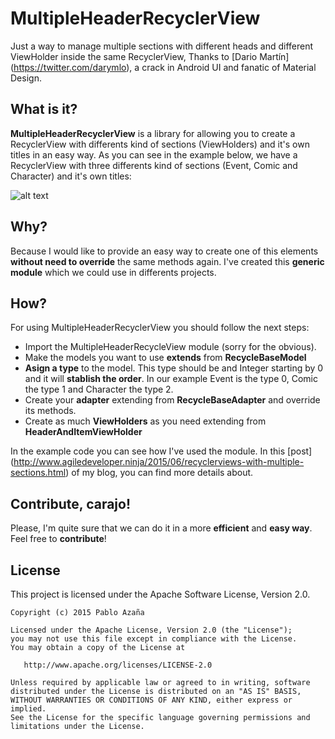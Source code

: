MultipleHeaderRecyclerView
==============================
Just a way to manage multiple sections with different heads and different ViewHolder inside the same RecyclerView, Thanks to [Dario Martín] (https://twitter.com/darymlo), a crack in Android UI and fanatic of Material Design.

What is it?
-------------
__MultipleHeaderRecyclerView__ is a library for allowing you to create a RecyclerView with differents kind of sections (ViewHolders) and it's own titles in an easy way. As you can see in the example below, we have a RecyclerView with three differents kind of sections (Event, Comic and Character) and it's own titles:


![alt text](https://github.com/pabloazana/marvelsample/raw/master/multipleheaderrecyclerview/doc/ezgif.com-video-to-gif.gif "MultipleHeaderRecyclerView example")

Why?
------
Because I would like to provide an easy way to create one of this elements __without need to override__ the same methods again. I've created this __generic module__ which we could use in differents projects.

How?
------
For using MultipleHeaderRecyclerView you should follow the next steps:

* Import the MultipleHeaderRecycleView module (sorry for the obvious).
* Make the models you want to use __extends__ from __RecycleBaseModel__
* __Asign a type__ to the model. This type should be and Integer starting by 0 and it will __stablish the order__. In our example Event is the type 0, Comic the type 1 and Character the type 2.
* Create your __adapter__ extending from __RecycleBaseAdapter__ and override its methods.
* Create as much __ViewHolders__ as you need extending from __HeaderAndItemViewHolder__

In the example code you can see how I've used the module. In this [post] (http://www.agiledeveloper.ninja/2015/06/recyclerviews-with-multiple-sections.html) of my blog, you can find more details about.

Contribute, carajo!
-------------------
Please, I'm quite sure that we can do it in a more __efficient__ and __easy way__. Feel free to __contribute__!

License
-------
This project is licensed under the Apache Software License, Version 2.0.

    Copyright (c) 2015 Pablo Azaña

    Licensed under the Apache License, Version 2.0 (the "License");
    you may not use this file except in compliance with the License.
    You may obtain a copy of the License at

       http://www.apache.org/licenses/LICENSE-2.0

    Unless required by applicable law or agreed to in writing, software
    distributed under the License is distributed on an "AS IS" BASIS,
    WITHOUT WARRANTIES OR CONDITIONS OF ANY KIND, either express or implied.
    See the License for the specific language governing permissions and
    limitations under the License.
